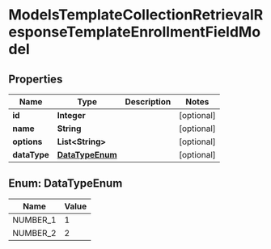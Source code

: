 

# ModelsTemplateCollectionRetrievalResponseTemplateEnrollmentFieldModel


## Properties

| Name | Type | Description | Notes |
|------------ | ------------- | ------------- | -------------|
|**id** | **Integer** |  |  [optional] |
|**name** | **String** |  |  [optional] |
|**options** | **List&lt;String&gt;** |  |  [optional] |
|**dataType** | [**DataTypeEnum**](#DataTypeEnum) |  |  [optional] |



## Enum: DataTypeEnum

| Name | Value |
|---- | -----|
| NUMBER_1 | 1 |
| NUMBER_2 | 2 |



